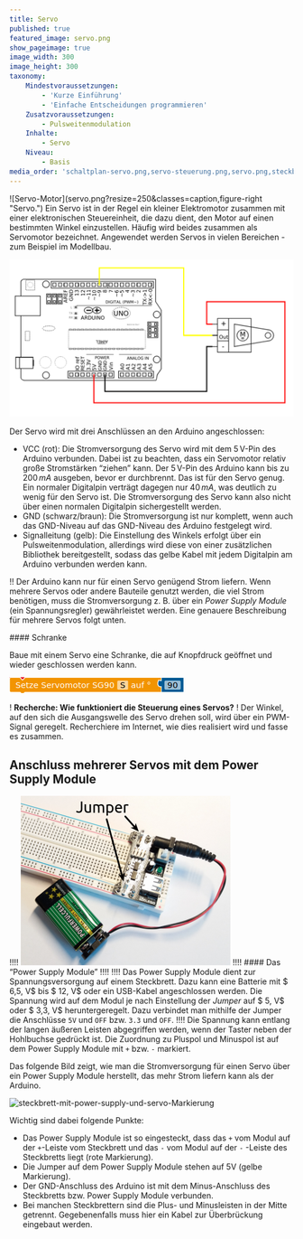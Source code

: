 ```yaml
---
title: Servo
published: true
featured_image: servo.png
show_pageimage: true
image_width: 300
image_height: 300
taxonomy:
    Mindestvoraussetzungen:
        - 'Kurze Einführung'
        - 'Einfache Entscheidungen programmieren'
    Zusatzvoraussetzungen:
        - Pulsweitenmodulation
    Inhalte:
        - Servo
    Niveau:
        - Basis
media_order: 'schaltplan-servo.png,servo-steuerung.png,servo.png,steckbrett-mit-power-supply-und-servo-Markierung.png,steckbrett-mit-power-module.jpg,steckbrett-mit-power-module-klein.png'
---
```


<div markdown="1" class="clearfix">
![Servo-Motor](servo.png?resize=250&classes=caption,figure-right "Servo.")
Ein Servo ist in der Regel ein kleiner Elektromotor zusammen mit einer elektronischen Steuereinheit, die dazu dient, den Motor auf einen bestimmten Winkel einzustellen. Häufig wird beides zusammen als Servomotor bezeichnet. Angewendet werden Servos in vielen Bereichen - zum Beispiel im Modellbau.
</div>

![Verschaltung eines Servo am Arduino.](schaltplan-servo.png?lightbox=1024&resize=500&classes=caption "Verschaltung eines Servo am Arduino.")

Der Servo wird mit drei Anschlüssen an den Arduino angeschlossen:

  - VCC (rot): Die Stromversorgung des Servo wird mit dem 5 V-Pin des Arduino verbunden. Dabei ist zu beachten, dass ein Servomotor relativ große Stromstärken “ziehen” kann. Der 5 V-Pin des Arduino kann bis zu $200 \, mA$ ausgeben, bevor er durchbrennt. Das ist für den Servo genug. Ein normaler Digitalpin verträgt dagegen nur $40 \, mA$, was deutlich zu wenig für den Servo ist. Die Stromversorgung des Servo kann also nicht über einen normalen Digitalpin sichergestellt werden.
  - GND (schwarz/braun): Die Stromversorgung ist nur komplett, wenn auch das GND-Niveau auf das GND-Niveau des Arduino festgelegt wird.
  - Signalleitung (gelb): Die Einstellung des Winkels erfolgt über ein Pulsweitenmodulation, allerdings wird diese von einer zusätzlichen Bibliothek bereitgestellt, sodass das gelbe Kabel mit jedem Digitalpin am Arduino verbunden werden kann.

!! Der Arduino kann nur für einen Servo genügend Strom liefern. Wenn mehrere Servos oder andere Bauteile genutzt werden, die viel Strom benötigen, muss die Stromversorgung z. B. über ein *Power Supply Module* (ein Spannungsregler) gewährleistet werden. Eine genauere Beschreibung für mehrere Servos folgt unten.

<div markdown="1" class="projekt">
#### Schranke

Baue mit einem Servo eine Schranke, die auf Knopfdruck geöffnet und wieder geschlossen werden kann.

![Die Servo-Steuerung erfolgt über Angabe eines Winkels zwischen 0° und 180°.](servo-steuerung.png?classes=caption "Die Servo-Steuerung erfolgt über Angabe eines Winkels zwischen 0° und 180°.")
</div>

! **Recherche: Wie funktioniert die Steuerung eines Servos?**
! Der Winkel, auf den sich die Ausgangswelle des Servo drehen soll, wird über ein PWM-Signal geregelt. Recherchiere im Internet, wie dies realisiert wird und fasse es zusammen.

## Anschluss mehrerer Servos mit dem Power Supply Module

!!!! ![Power Supply Module](steckbrett-mit-power-module-klein.png?resize=300&classes=caption,figure-right "Power Supply Module auf Steckbrett mit angeschlossener Batterie.")
!!!! #### Das “Power Supply Module”
!!!! 
!!!! Das Power Supply Module dient zur Spannungsversorgung auf einem Steckbrett. Dazu kann eine Batterie mit $ 6,5\, V$ bis $ 12\, V$ oder ein USB-Kabel angeschlossen werden. Die Spannung wird auf dem Modul je nach Einstellung der *Jumper* auf $ 5\, V$ oder $ 3,3\, V$ heruntergeregelt. Dazu verbindet man mithilfe der Jumper die Anschlüsse `5V` und `OFF` bzw. `3.3` und `OFF`.
!!!! Die Spannung kann entlang der langen äußeren Leisten abgegriffen werden, wenn der Taster neben der Hohlbuchse gedrückt ist. Die Zuordnung zu Pluspol und Minuspol ist auf dem Power Supply Module mit `+` bzw. `-` markiert.

Das folgende Bild zeigt, wie man die Stromversorgung für einen Servo über ein Power Supply Module herstellt, das mehr Strom liefern kann als der Arduino.

![steckbrett-mit-power-supply-und-servo-Markierung](steckbrett-mit-power-supply-und-servo-Markierung.png?lightbox=1024&resize=800&classes=caption "Steckbrett mit Power Supply Module, Arduino und Servo.")

Wichtig sind dabei folgende Punkte:
- Das Power Supply Module ist so eingesteckt, dass das `+` vom Modul auf der `+`-Leiste vom Steckbrett und das `-` vom Modul auf der `-` -Leiste des Steckbretts liegt (rote Markierung).
- Die Jumper auf dem Power Supply Module stehen auf 5V (gelbe Markierung).
- Der GND-Anschluss des Arduino ist mit dem Minus-Anschluss des Steckbretts bzw. Power Supply Module verbunden.
- Bei manchen Steckbrettern sind die Plus- und Minusleisten in der Mitte getrennt. Gegebenenfalls muss hier ein Kabel zur Überbrückung eingebaut werden.